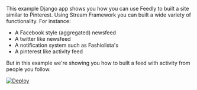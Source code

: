 This example Django app shows you how you can use Feedly to built a site similar to Pinterest.
Using Stream Framework you can built a wide variety of functionality.
For instance:

- A Facebook style (aggregated) newsfeed
- A twitter like newsfeed
- A notification system such as Fashiolista's
- A pinterest like activity feed

But in this example we're showing you how to built a feed with activity from people you follow.

[![Deploy](https://www.herokucdn.com/deploy/button.png)](https://heroku.com/deploy)
